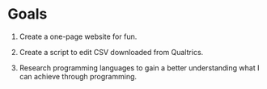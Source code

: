 # Goals

1. Create a one-page website for fun.

2. Create a script to edit CSV downloaded from Qualtrics.

3. Research programming languages to gain a better understanding what I can achieve through programming.